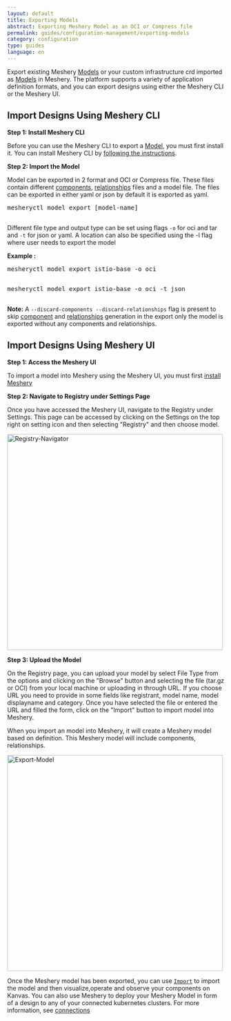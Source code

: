 ```yaml
---
layout: default
title: Exporting Models
abstract: Exporting Meshery Model as an OCI or Compress file
permalink: guides/configuration-management/exporting-models
category: configuration
type: guides
language: en
---
```


Export existing Meshery [Models](/concepts/logical/models) or your custom infrastructure crd imported as [Models](/concepts/logical/models) in Meshery. The platform supports a variety of application definition formats, and you can export designs using either the Meshery CLI or the Meshery UI.

## Import Designs Using Meshery CLI

**Step 1: Install Meshery CLI**

Before you can use the Meshery CLI to export a [Model]((/concepts/logical/models)), you must first install it. You can install Meshery CLI by [following the instructions]({{site.baseurl}}/installation#install-mesheryctl).


**Step 2: Import the Model**

Model can be exported in 2 format and OCI or Compress file. These files contain different [components](/concepts/logical/components), [relationships](/concepts/logical/relationships) files and a model file. The files can be exported in either yaml or json by default it is exported as yaml.

<pre class="codeblock-pre">
<div class="codeblock"><div class="clipboardjs">mesheryctl model export [model-name] </div></div>
</pre>

Different file type and output type can be set using flags `-o` for oci and tar and `-t` for json or yaml. A location can also be specified using the -l flag where user needs to export the model


**Example :**

<pre class="codeblock-pre">
<div class="codeblock"><div class="clipboardjs">mesheryctl model export istio-base -o oci</div></div>
</pre>

<pre class="codeblock-pre">
<div class="codeblock"><div class="clipboardjs">mesheryctl model export istio-base -o oci -t json</div></div>
</pre>


**Note:** A `--discard-components --discard-relationships` flag is present to skip [component](/concepts/logical/components) and [relationships](/concepts/logical/relationships) generation in the export only the model is exported without any components and relationships.



## Import Designs Using Meshery UI

**Step 1: Access the Meshery UI**

To import a model into Meshery using the Meshery UI, you must first [install Meshery](/installation/quick-start)

**Step 2: Navigate to Registry under Settings Page**

Once you have accessed the Meshery UI, navigate to the Registry under Settings. This page can be accessed by clicking on the Settings on the top right on setting icon and then selecting "Registry" and then choose model.

<a href="{{ site.baseurl }}/assets/img/export/Registry.png"><img alt="Registry-Navigator" style="width:500px;height:auto;" src="{{ site.baseurl }}/assets/img/export/Registry.png" /></a>

**Step 3: Upload the Model**

On the Registry page, you can upload your model by select File Type from the options and clicking on the "Browse" button and selecting the file (tar.gz or OCI) from your local machine or uploading in through URL. If you choose URL you need to provide in some fields like registrant, model name, model displayname and category. Once you have selected the file or entered the URL and filled the form, click on the "Import" button to import model into Meshery.

When you import an model into Meshery, it will create a Meshery model based on definition. This Meshery model will include components, relationships.

<a href="{{ site.baseurl }}/assets/img/export/ExportingModel.png"><img alt="Export-Model" style="width:500px;height:auto;" src="{{ site.baseurl }}/assets/img/export/ExportingModel.png" /></a>

Once the Meshery model has been exported, you can use [`Import`](/guides/configuration-management/importing-models) to import the model and then visualize,operate and observe your components on Kanvas. You can also use Meshery to deploy your Meshery Model in form of a design to any of your connected kubernetes clusters. For more information, see [connections](/installation/kubernetes)

